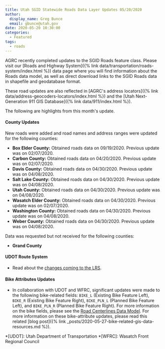 ```yaml
---
title: Utah SGID Statewide Roads Data Layer Updates 05/20/2020
author:
  display_name: Greg Bunce
  email: gbunce@utah.gov
date: 2020-05-20 10:30:00
categories:
  - Featured
tags:
  - roads
---
```


AGRC recently completed updates to the SGID Roads feature class. Please visit our [Roads and Highway System]({% link data/transportation/roads-system/index.html %}) data page where you will find information about the Roads data model, as well as direct download links to the SGID Roads data in shapefile and geodatabase format.

These road updates are also reflected in [AGRC's address locators]({% link data/address-geocoders-locators/index.html %}) and the [Utah Next-Generation 911 GIS Database]({% link data/911/index.html %}).

The following are highlights from this month's update.

#### County Updates

New roads were added and road names and address ranges were updated for the following counties:

- **Box Elder County:** Obtained roads data on 09/19/2020. Previous update was on 02/07/2020.
- **Carbon County:** Obtained roads data on 04/20/2020. Previous update was on 02/07/2020.
- **Davis County:** Obtained roads data on 04/30/2020. Previous update was on 04/08/2020.
- **Salt Lake County:** Obtained roads data on 04/30/2020. Previous update was on 04/08/2020.
- **Utah County:** Obtained roads data on 04/30/2020. Previous update was on 04/08/2020.
- **Wasatch Elder County:** Obtained roads data on 04/30/2020. Previous update was on 02/07/2020.
- **Washington County:** Obtained roads data on 04/30/2020. Previous update was on 04/08/2020.
- **Weber County:** Obtained roads data on 04/30/2020. Previous update was on 04/08/2020.

Data was requested but not received for the following counties:

- **Grand County**

#### UDOT Route System

- Read about the [changes coming to the LRS](https://drive.google.com/file/d/1t03AWYHeqTjssTSKnzn60ygdIB-nqEAF/view).

#### Bike Attributes Updates

- In collaboration with UDOT and WFRC, significant updates were made to the following bike-related fields: `BIKE_L` (Existing Bike Feature Left), `BIKE_R` (Existing Bike Feature Right), `BIKE_PLN_L` (Planned Bike Feature Left), and `BIKE_PLN_R` (Planned Bike Feature Right). For more information on the bike fields, please see the [Road Centerlines Data Model]("https://docs.google.com/spreadsheets/d/1jQ_JuRIEtzxj60F0FAGmdu5JrFpfYBbSt3YzzCjxpfI/edit#gid=811360546"). For more information on these bike-attribute updates, please read this related [blog post]({% link _posts/2020-05-27-bike-related-gis-data-resources.md %}).

*[UDOT]: Utah Department of Transportation
*[WFRC]: Wasatch Front Regional Council
